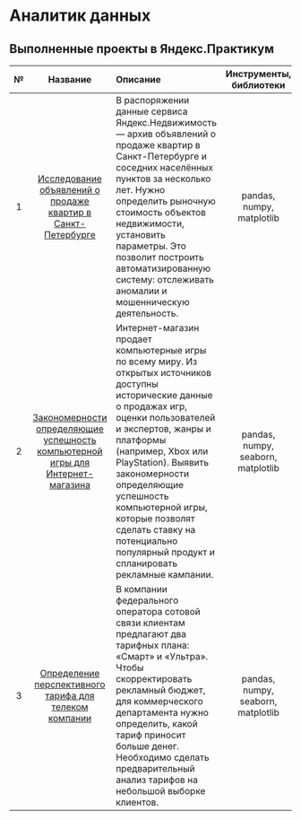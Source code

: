 # Аналитик данных
## Выполненные проекты в Яндекс.Практикум

| № | Название | Описание | Инструменты, библиотеки |
| :---------------------------: | :---------------------------: | :---------------------------|:---------------------------:|
| 1 | [Исследование объявлений о продаже квартир в Санкт-Петербурге](https://git.io/JO3DT) | В распоряжении данные сервиса Яндекс.Недвижимость — архив объявлений о продаже квартир в Санкт-Петербурге и соседних населённых пунктов за несколько лет. Нужно определить рыночную стоимость объектов недвижимости, установить параметры. Это позволит построить автоматизированную систему: отслеживать аномалии и мошенническую деятельность. | pandas, numpy, matplotlib |
| 2 | [Закономерности определяющие успешность компьютерной игры для Интернет-магазина](https://git.io/JO3Dq) | Интернет-магазин продает компьютерные игры по всему миру. Из открытых источников доступны исторические данные о продажах игр, оценки пользователей и экспертов, жанры и платформы (например, Xbox или PlayStation). Выявить закономерности определяющие успешность компьютерной игры, которые позволят сделать ставку на потенциально популярный продукт и спланировать рекламные кампании. | pandas, numpy, seaborn, matplotlib | 
| 3 | [Определение перспективного тарифа для телеком компании](https://git.io/JO3D0) | В компании федерального оператора сотовой связи клиентам предлагают два тарифных плана: «Смарт» и «Ультра». Чтобы скорректировать рекламный бюджет, для коммерческого департамента нужно определить, какой тариф приносит больше денег. Необходимо сделать предварительный анализ тарифов на небольшой выборке клиентов. | pandas, numpy, seaborn, matplotlib |
